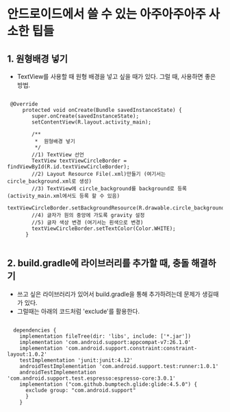 # 안드로이드에서 쓸 수 있는 아주아주아주 사소한 팁들

## 1. 원형배경 넣기
 - TextView를 사용할 때 원형 배경을 넣고 싶을 때가 있다. 그럴 때, 사용하면 좋은 방법.
 <pre><code>
 @Override
     protected void onCreate(Bundle savedInstanceState) {
        super.onCreate(savedInstanceState);
        setContentView(R.layout.activity_main);

        /**
         *  원형배경 넣기
         */
        //1) TextView 선언
        TextView textViewCircleBorder = findViewById(R.id.textViewCircleBorder);
        //2) Layout Resource File(.xml)만들기 (여기서는 circle_background.xml로 생성)
        //3) TextView에 circle_background를 background로 등록 (activity_main.xml에서도 등록 할 수 있음)
        textViewCircleBorder.setBackgroundResource(R.drawable.circle_background);
        //4) 글자가 원의 중앙에 가도록 gravity 설정
        //5) 글자 색상 변경 (여기서는 흰색으로 변경)
        textViewCircleBorder.setTextColor(Color.WHITE);
      }
  </code></pre>

## 2. build.gradle에 라이브러리를 추가할 때, 충돌 해결하기
  - 쓰고 싶은 라이브러리가 있어서 build.gradle을 통해 추가하려는데 문제가 생길때가 있다.
  - 그럴때는 아래의 코드처럼 'exclude'를 활용한다.

  <pre><code>
  dependencies {
    implementation fileTree(dir: 'libs', include: ['*.jar'])
    implementation 'com.android.support:appcompat-v7:26.1.0'
    implementation 'com.android.support.constraint:constraint-layout:1.0.2'
    testImplementation 'junit:junit:4.12'
    androidTestImplementation 'com.android.support.test:runner:1.0.1'
    androidTestImplementation 'com.android.support.test.espresso:espresso-core:3.0.1'
    implementation ("com.github.bumptech.glide:glide:4.5.0") {
      exclude group: "com.android.support"
      }
    }
  </code></pre>
